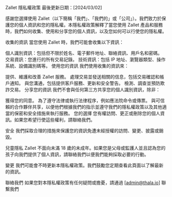 Zallet 隱私權政策
最後更新日期：[2024/03/02]

感謝您選擇使用 Zallet（以下簡稱「我們」、「我們的」或「公司」）。我們致力於保護您的個人資訊和您的隱私權。本隱私權政策解釋了當您使用 Zallet 產品和服務時，我們如何收集、使用和分享您的個人資訊，以及您如何可以行使您的隱私權。

收集的資訊
當您使用 Zallet 時，我們可能會收集以下資訊：

個人識別資訊：包括但不限於姓名、電子郵件地址、聯絡資訊、用戶名和密碼。
交易資訊：您進行的所有交易記錄。
技術資訊：包括 IP 地址、瀏覽器類型、操作系統、設備識別碼等。
使用您的資訊
我們使用收集的資訊來：

提供、維護和改善 Zallet 服務。
處理交易並發送相關的信息，包括交易確認和帳戶通知。
與您溝通，包括提供客戶服務、更新和安全警告。
檢測、調查並預防欺詐交易。
分享您的資訊
我們不會與任何第三方共享您的個人識別資訊，除非：

獲得您的同意。
為了遵守法律或執行法律程序，例如應法院命令或傳票。
與可信賴的合作夥伴共享，以便他們根據我們的指示並遵守我們的隱私權政策以及其他適當的保密和安全措施來執行服務。
您的選擇
您有權訪問、更正或刪除您的個人資訊。如果您希望行使這些權利，請聯絡我們。

安全
我們採取合理的措施來保護您的資訊免遭未經授權的訪問、變更、披露或銷毀。

兒童隱私
Zallet 不面向未滿 18 歲的未成年。如果您是父母或監護人並且認為您的孩子向我們提供了個人資訊，請聯絡我們以便我們能夠採取必要的行動。

變更
我們可能會不時更新本隱私權政策。我們鼓勵您定期查看此頁面以了解最新的資訊。

聯絡我們
如果您對本隱私權政策有任何疑問或擔憂，請通過 [admin@thala.io] 聯繫我們
